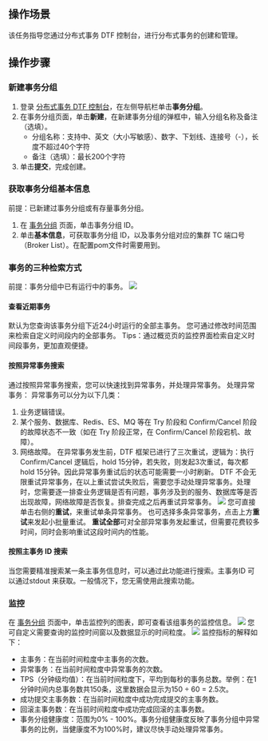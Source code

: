 ## 操作场景

该任务指导您通过分布式事务 DTF 控制台，进行分布式事务的创建和管理。

## 操作步骤

### 新建事务分组

1. 登录 [分布式事务 DTF 控制台](https://console.cloud.tencent.com/dtf)，在左侧导航栏单击**事务分组**。
2. 在事务分组页面，单击**新建**，在新建事务分组的弹框中，输入分组名称及备注（选填）。
	- 分组名称：支持中、英文（大小写敏感）、数字、下划线、连接号（-），长度不超过40个字符
	- 备注（选填）：最长200个字符
3. 单击**提交**，完成创建。

### 获取事务分组基本信息

前提：已新建过事务分组或有存量事务分组。

1. 在 [事务分组](https://console.cloud.tencent.com/dtf/group) 页面，单击事务分组 ID。
2. 单击**基本信息**，可获取事务分组 ID，以及事务分组对应的集群 TC 端口号（Broker List）。在配置pom文件时需要用到。

### 事务的三种检索方式

前提：事务分组中已有运行中的事务。
![](https://main.qcloudimg.com/raw/0670220cd0d7773f0fb6d14f7a0d9c4f.png)

#### 查看近期事务

默认为您查询该事务分组下近24小时运行的全部主事务。
您可通过修改时间范围来检索自定义时间段内的全部事务。
Tips：通过概览页的监控界面检索自定义时间段事务，更加直观便捷。

#### 按照异常事务搜索

通过按照异常事务搜索，您可以快速找到异常事务，并处理异常事务。
处理异常事务：
异常事务可以分为以下几类：

1. 业务逻辑错误。
2. 某个服务、数据库、Redis、ES、MQ 等在 Try 阶段和 Confirm/Cancel 阶段的故障状态不一致（如在 Try 阶段正常，在 Confirm/Cancel 阶段宕机、故障）。
3. 网络故障。
   在异常事务发生前，DTF 框架已进行了三次重试，逻辑为：执行 Confirm/Cancel 逻辑后，hold 15分钟，若失败，则发起3次重试，每次都 hold 15分钟。因此异常事务重试后的状态可能需要一小时刷新。
   DTF 不会无限重试异常事务，在以上重试尝试失败后，需要您手动处理异常事务。处理时，您需要逐一排查业务逻辑是否有问题，事务涉及到的服务、数据库等是否出现故障，网络故障是否恢复。排查完成之后再重试异常事务。
   ![](https://main.qcloudimg.com/raw/83ae6c899e0fd4e7840ececdb40018af.png)
   您可直接单击右侧的**重试**，来重试单条异常事务。
   也可选择多条异常事务，点击上方**重试**来发起小批量重试。
   **重试全部**可对全部异常事务发起重试，但需要花费较多时间，同时会影响重试这段时间内的性能。

#### 按照主事务 ID 搜索

当您需要精准搜索某一条主事务信息时，可以通过此功能进行搜索。主事务ID 可以通过stdout 来获取。一般情况下，您无需使用此搜索功能。

### 监控

在 [事务分组](https://console.cloud.tencent.com/dtf/group) 页面中，单击监控列的图表，即可查看该组事务的监控信息。
![](https://main.qcloudimg.com/raw/323afb165d3c946ca40d7c3cb0e15533.png)
您可自定义需要查询的监控时间窗以及数据显示的时间粒度。
![](https://main.qcloudimg.com/raw/c18cd78e22c83db356829bdbd509ef7f.png)
监控指标的解释如下：

- 主事务：在当前时间粒度中主事务的次数。
- 异常事务：在当前时间粒度中异常事务的次数。
- TPS（分钟级均值）：在当前时间粒度下，平均到每秒的事务总数。举例：在1分钟时间内总事务数共150条，这里数据会显示为150 ÷ 60 = 2.5次。
- 成功提交主事务数：在当前时间粒度中成功完成提交的主事务数。
- 回滚主事务数：在当前时间粒度中成功完成回滚的主事务数。
- 事务分组健康度：范围为0% - 100%。事务分组健康度反映了事务分组中异常事务的比例，当健康度不为100%时，建议尽快手动处理异常事务。
